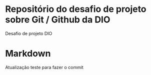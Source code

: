 # Repositório do desafio de projeto sobre Git / Github da DIO
Desafio de projeto DIO

# Markdown
Atualização teste para fazer o commit
